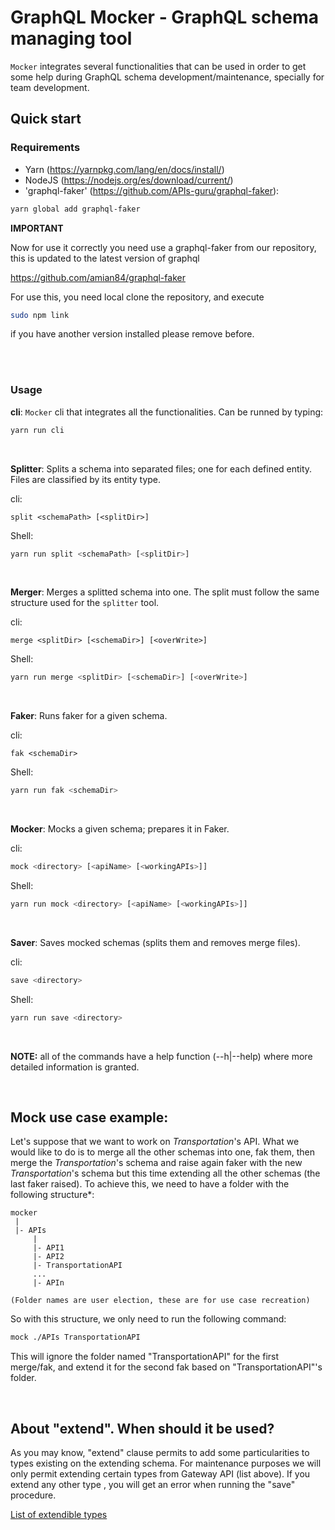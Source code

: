 # GraphQL Mocker - GraphQL schema managing tool

`Mocker` integrates several functionalities that can be used in order to get some help during GraphQL schema development/maintenance, specially for team development.


## Quick start
### Requirements

- Yarn (https://yarnpkg.com/lang/en/docs/install/)
- NodeJS (https://nodejs.org/es/download/current/)
- 'graphql-faker' (https://github.com/APIs-guru/graphql-faker):


```sh
yarn global add graphql-faker
```

**IMPORTANT**

Now for use it correctly you need use a graphql-faker from our repository, this is updated to the latest version of graphql

https://github.com/amian84/graphql-faker

For use this, you need local clone the repository, and execute 
```sh
sudo npm link
```
if you have another version installed please remove before. 


<br/>
<br/>

### Usage
**cli**:  `Mocker` cli that integrates all the functionalities. Can be runned by typing:
```sh
yarn run cli
```
<br/>

**Splitter**: Splits a schema into separated files; one for each defined entity. Files are classified by its entity type.

cli:
```
split <schemaPath> [<splitDir>]
```
Shell:
```sh
yarn run split <schemaPath> [<splitDir>]
```

<br/>

**Merger**: Merges a splitted schema into one. The split must follow the same structure used for the `splitter` tool.

cli:
```
merge <splitDir> [<schemaDir>] [<overWrite>]
```
Shell:
```sh
yarn run merge <splitDir> [<schemaDir>] [<overWrite>]
```

<br/>

**Faker**: Runs faker for a given schema.

cli:
```
fak <schemaDir>
```
Shell:
```sh
yarn run fak <schemaDir>
```

<br/>

**Mocker**: Mocks a given schema; prepares it in Faker.

cli:
```sh
mock <directory> [<apiName> [<workingAPIs>]]
```
Shell:
```sh
yarn run mock <directory> [<apiName> [<workingAPIs>]]
```

<br/>

**Saver**: Saves mocked schemas (splits them and removes merge files).

cli:
```sh
save <directory>
```
Shell:
```sh
yarn run save <directory>
```
<br/>

**NOTE:** all of the commands have a help function (--h|--help) where more detailed information is granted.

<br/>

## Mock use case example:
Let's suppose that we want to work on *Transportation*'s API. What we would like to do is to merge all the other schemas into one, fak them, then merge the *Transportation*'s schema and raise again faker with the new *Transportation*'s schema but this time extending all the other schemas (the last faker raised). To achieve this, we need to have a folder with the following structure*:

```
mocker
 |
 |- APIs
     |
     |- API1
     |- API2
     |- TransportationAPI
     ...
     |- APIn

(Folder names are user election, these are for use case recreation)
```

So with this structure, we only need to run the following command:
```sh
mock ./APIs TransportationAPI
```

This will ignore the folder named "TransportationAPI" for the first merge/fak, and 
extend it for the second fak based on "TransportationAPI"'s folder.

<br/>

## About "extend". When should it be used?
As you may know, "extend" clause permits to add some particularities to types existing on the extending schema. For maintenance purposes we will only permit extending certain types from Gateway API (list above). If you extend any other type , you will get an error when running the "save" procedure.
<br/>

[List of extendible types](sourceFile.js)
